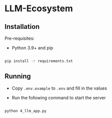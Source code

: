 # LLM-Ecosystem

## Installation

Pre-requisites:

- Python 3.9+ and pip

```bash

pip install -r requirements.txt

```

## Running

- Copy `.env.example` to `.env` and fill in the values

- Run the following command to start the server

```bash

python 4_llm_app.py

```
